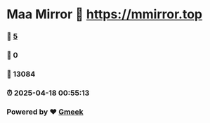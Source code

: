 # Maa Mirror :link: https://mmirror.top 
### :page_facing_up: [5](https://mmirror.top/tag.html) 
### :speech_balloon: 0 
### :hibiscus: 13084 
### :alarm_clock: 2025-04-18 00:55:13 
### Powered by :heart: [Gmeek](https://github.com/Meekdai/Gmeek)
